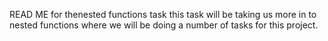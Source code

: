 READ ME for thenested functions task 
this task will be taking us more in to nested functions
where we will be doing a number of tasks for this project.
